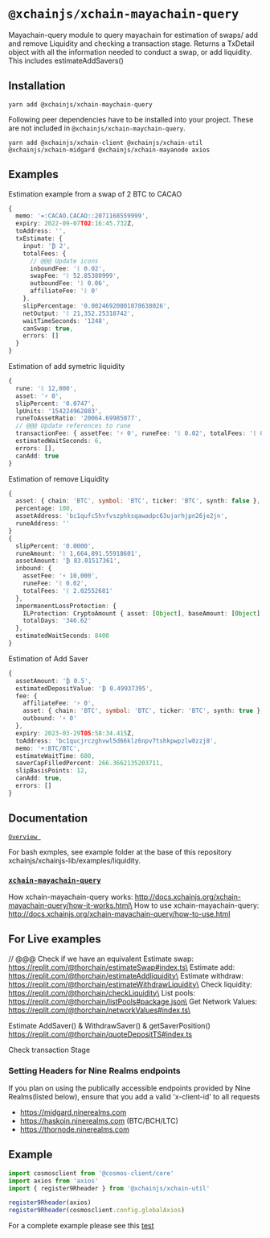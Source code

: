 # `@xchainjs/xchain-mayachain-query`

Mayachain-query module to query mayachain for estimation of swaps/ add and remove Liquidity and checking a transaction stage. 
Returns a TxDetail object with all the information needed to conduct a swap, or add liquidity. This includes estimateAddSavers()

## Installation

```
yarn add @xchainjs/xchain-maychain-query
```

Following peer dependencies have to be installed into your project. These are not included in `@xchainjs/xchain-maychain-query`.

```
yarn add @xchainjs/xchain-client @xchainjs/xchain-util @xchainjs/xchain-midgard @xchainjs/xchain-mayanode axios

```

## Examples

Estimation example from a swap of 2 BTC to CACAO

```ts
{
  memo: '=:CACAO.CACAO::2071168559999',
  expiry: 2022-09-07T02:16:45.732Z,
  toAddress: '',
  txEstimate: {
    input: '₿ 2',
    totalFees: {
      // @@@ Update icons
      inboundFee: 'ᚱ 0.02',
      swapFee: 'ᚱ 52.85380999',
      outboundFee: 'ᚱ 0.06',
      affiliateFee: 'ᚱ 0'
    },
    slipPercentage: '0.00246920801878638026',
    netOutput: 'ᚱ 21,352.25318742',
    waitTimeSeconds: '1248',
    canSwap: true,
    errors: []
  }
}
```

Estimation of add symetric liquidity
```ts
{
  rune: 'ᚱ 12,000',
  asset: '⚡ 0',
  slipPercent: '0.0747',
  lpUnits: '154224962883',
  runeToAssetRatio: '20064.69985077',
  // @@@ Update references to rune
  transactionFee: { assetFee: '⚡ 0', runeFee: 'ᚱ 0.02', totalFees: 'ᚱ 0.02' },
  estimatedWaitSeconds: 6,
  errors: [],
  canAdd: true
}
```

Estimation of remove Liquidity
```ts
{
  asset: { chain: 'BTC', symbol: 'BTC', ticker: 'BTC', synth: false },
  percentage: 100,
  assetAddress: 'bc1qufc5hvfvszphksqawadpc63ujarhjpn26je2jn',
  runeAddress: ''
}
{
  slipPercent: '0.0000',
  runeAmount: 'ᚱ 1,664,891.55918601',
  assetAmount: '₿ 83.01517361',
  inbound: {
    assetFee: '⚡ 10,000',
    runeFee: 'ᚱ 0.02',
    totalFees: 'ᚱ 2.02552681'
  },
  impermanentLossProtection: {
    ILProtection: CryptoAmount { asset: [Object], baseAmount: [Object] },
    totalDays: '346.62'
  },
  estimatedWaitSeconds: 8400
}
```

Estimation of Add Saver
```ts
{
  assetAmount: '₿ 0.5',
  estimatedDepositValue: '₿ 0.49937395',
  fee: {
    affiliateFee: '⚡ 0',
    asset: { chain: 'BTC', symbol: 'BTC', ticker: 'BTC', synth: true },
    outbound: '⚡ 0'
  },
  expiry: 2023-03-29T05:58:34.415Z,
  toAddress: 'bc1qucjrczghvwl5d66klz6npv7tshkpwpzlw0zzj8',
  memo: '+:BTC/BTC',
  estimateWaitTime: 600,
  saverCapFilledPercent: 266.3662135203711,
  slipBasisPoints: 12,
  canAdd: true,
  errors: []
}
```

## Documentation

[`Overview `](https://dev.thorchain.org/thorchain-dev/xchainjs-integration-guide/query-package)

For bash exmples, see example folder at the base of this repository xchainjs/xchainjs-lib/examples/liquidity.

### [`xchain-mayachain-query`](http://docs.xchainjs.org/xchain-thorchain-query/)

How xchain-mayachain-query works: http://docs.xchainjs.org/xchain-mayachain-query/how-it-works.html\
How to use xchain-mayachain-query: http://docs.xchainjs.org/xchain-mayachain-query/how-to-use.html

## For Live examples

// @@@ Check if we have an equivalent
Estimate swap: https://replit.com/@thorchain/estimateSwap#index.ts\
Estimate add: https://replit.com/@thorchain/estimateAddliquidity\
Estimate withdraw: https://replit.com/@thorchain/estimateWithdrawLiquidity\
Check liquidity: https://replit.com/@thorchain/checkLiquidity\
List pools: https://replit.com/@thorchain/listPools#package.json\
Get Network Values: https://replit.com/@thorchain/networkValues#index.ts\

Estimate AddSaver() & WithdrawSaver() & getSaverPosition() https://replit.com/@thorchain/quoteDepositTS#index.ts

Check transaction Stage 

### Setting Headers for Nine Realms endpoints

If you plan on using the publically accessible endpoints provided by Nine Realms(listed below), ensure that you add a valid 'x-client-id' to all requests

- https://midgard.ninerealms.com
- https://haskoin.ninerealms.com (BTC/BCH/LTC)
- https://thornode.ninerealms.com

## Example

```typescript
import cosmosclient from '@cosmos-client/core'
import axios from 'axios'
import { register9Rheader } from '@xchainjs/xchain-util'

register9Rheader(axios)
register9Rheader(cosmosclient.config.globalAxios)
```

For a complete example please see this [test](https://github.com/xchainjs/xchainjs-lib/blob/master/packages/xchain-mayachain-amm/__e2e__/wallet.e2e.ts)